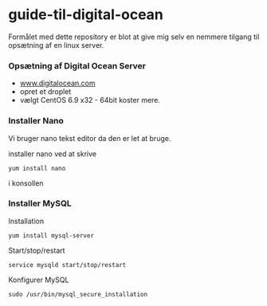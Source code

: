 # guide-til-digital-ocean
Formålet med dette repository er blot at give mig selv en nemmere tilgang til opsætning af en linux server.

### Opsætning af Digital Ocean Server
* www.digitalocean.com
* opret et droplet
* vælgt CentOS 6.9 x32  - 64bit koster mere.

### Installer Nano
Vi bruger nano tekst editor da den er let at bruge.

installer nano ved at skrive 
```
yum install nano
```
i konsollen

### Installer MySQL
Installation
```
yum install mysql-server
```

Start/stop/restart
```
service mysqld start/stop/restart
```

Konfigurer MySQL
```
sudo /usr/bin/mysql_secure_installation
```